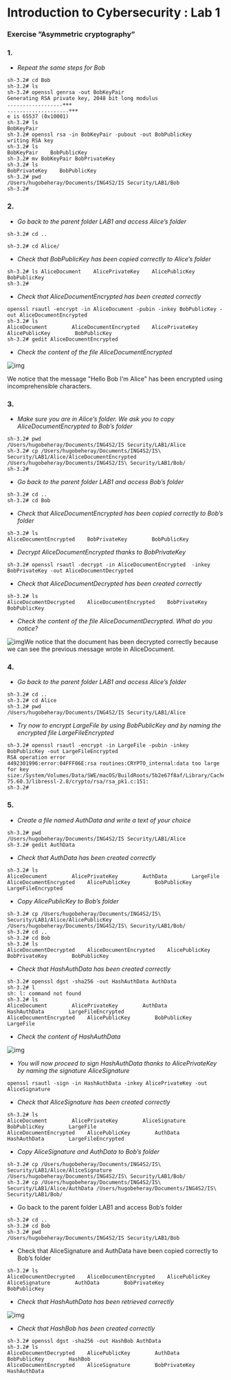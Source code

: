 # Introduction to Cybersecurity : Lab 1



###  Exercise ”Asymmetric cryptography”



### 1. 

- *Repeat the same steps for Bob* 

```
sh-3.2# cd Bob
sh-3.2# ls
sh-3.2# openssl genrsa -out BobKeyPair
Generating RSA private key, 2048 bit long modulus
..................+++
....................+++
e is 65537 (0x10001)
sh-3.2# ls
BobKeyPair
sh-3.2# openssl rsa -in BobKeyPair -pubout -out BobPublicKey
writing RSA key
sh-3.2# ls
BobKeyPair    BobPublicKey
sh-3.2# mv BobKeyPair BobPrivateKey
sh-3.2# ls
BobPrivateKey    BobPublicKey
sh-3.2# pwd
/Users/hugobeheray/Documents/ING4S2/IS Security/LAB1/Bob
sh-3.2#
```



### 2.

- *Go back to the parent folder LAB1 and access Alice’s folder*

`sh-3.2# cd ..` 

`sh-3.2# cd Alice/` 



- *Check that BobPublicKey has been copied correctly to Alice’s folder*

```
sh-3.2# ls AliceDocument    AlicePrivateKey    AlicePublicKey    BobPublicKey
sh-3.2#
```



- *Check that AliceDocumentEncrypted has been created correctly*

```
openssl rsautl -encrypt -in AliceDocument -pubin -inkey BobPublicKey -out AliceDocumentEncrypted
sh-3.2# ls
AliceDocument        AliceDocumentEncrypted    AlicePrivateKey        AlicePublicKey        BobPublicKey
sh-3.2# gedit AliceDocumentEncrypted
```



- *Check the content of the file AliceDocumentEncrypted*

![img](https://cdn.discordapp.com/attachments/513752539016069123/934409369964130344/Capture_decran_2022-01-22_a_12.29.00.png)

We notice that the message "Hello Bob I'm Alice" has been encrypted using incomprehensible characters.



### 3.

- *Make sure you are in Alice’s folder. We ask you to copy AliceDocumentEncrypted to Bob’s folder*

```
sh-3.2# pwd
/Users/hugobeheray/Documents/ING4S2/IS Security/LAB1/Alice
sh-3.2# cp /Users/hugobeheray/Documents/ING4S2/IS\ Security/LAB1/Alice/AliceDocumentEncrypted /Users/hugobeheray/Documents/ING4S2/IS\ Security/LAB1/Bob/
sh-3.2#
```



- *Go back to the parent folder LAB1 and access Bob’s folder* 

```
sh-3.2# cd ..
sh-3.2# cd Bob
```



- *Check that AliceDocumentEncrypted has been copied correctly to Bob’s folder*

```
sh-3.2# ls
AliceDocumentEncrypted    BobPrivateKey        BobPublicKey
```



- *Decrypt AliceDocumentEncrypted thanks to BobPrivateKey*

```
sh-3.2# openssl rsautl -decrypt -in AliceDocumentEncrypted  -inkey BobPrivateKey -out AliceDocumentDecrypted
```



- *Check that AliceDocumentDecrypted has been created correctly*

```
sh-3.2# ls
AliceDocumentDecrypted    AliceDocumentEncrypted    BobPrivateKey        BobPublicKey
```



-  *Check the content of the file AliceDocumentDecrypted. What do you notice?*

![img](https://cdn.discordapp.com/attachments/513752539016069123/934413353898635294/Capture_decran_2022-01-22_a_12.44.55.png)We notice that the document has been decrypted correctly because we can see the previous message wrote in AliceDocument.



### 4.

- *Go back to the parent folder LAB1 and access Alice’s folder*

```
sh-3.2# cd ..
sh-3.2# cd Alice
sh-3.2# pwd
/Users/hugobeheray/Documents/ING4S2/IS Security/LAB1/Alice
```



- *Try now to encrypt LargeFile by using BobPublicKey and by naming the encrypted file LargeFileEncrypted*

```
sh-3.2# openssl rsautl -encrypt -in LargeFile -pubin -inkey BobPublicKey -out LargeFileEncrypted
RSA operation error
4492301996:error:04FFF06E:rsa routines:CRYPTO_internal:data too large for key size:/System/Volumes/Data/SWE/macOS/BuildRoots/5b2e67f8af/Library/Caches/com.apple.xbs/Sources/libressl/libressl-75.60.3/libressl-2.8/crypto/rsa/rsa_pk1.c:151:
sh-3.2#
```



### 5.

-  *Create a file named AuthData and write a text of your choice*

```
sh-3.2# pwd
/Users/hugobeheray/Documents/ING4S2/IS Security/LAB1/Alice
sh-3.2# gedit AuthData
```



- *Check that AuthData has been created correctly*

```
sh-3.2# ls
AliceDocument        AlicePrivateKey        AuthData        LargeFile
AliceDocumentEncrypted    AlicePublicKey        BobPublicKey        LargeFileEncrypted
```



-  *Copy AlicePublicKey to Bob’s folder*

```
sh-3.2# cp /Users/hugobeheray/Documents/ING4S2/IS\ Security/LAB1/Alice/AlicePublicKey /Users/hugobeheray/Documents/ING4S2/IS\ Security/LAB1/Bob/
sh-3.2# cd ..
sh-3.2# cd Bob
sh-3.2# ls
AliceDocumentDecrypted    AliceDocumentEncrypted    AlicePublicKey        BobPrivateKey        BobPublicKey
```



- *Check that HashAuthData has been created correctly*

```
sh-3.2# openssl dgst -sha256 -out HashAuthData AuthData
sh-3.2# l
sh: l: command not found
sh-3.2# ls
AliceDocument        AlicePrivateKey        AuthData        HashAuthData        LargeFileEncrypted
AliceDocumentEncrypted    AlicePublicKey        BobPublicKey        LargeFile
```



- *Check the content of HashAuthData*

![img](https://cdn.discordapp.com/attachments/513752539016069123/934417126440189982/Capture_decran_2022-01-22_a_12.59.55.png)



- *You will now proceed to sign HashAuthData thanks to AlicePrivateKey by naming the signature AliceSignature*

```
openssl rsautl -sign -in HashAuthData -inkey AlicePrivateKey -out AliceSignature
```



- *Check that AliceSignature has been created correctly*

```
sh-3.2# ls
AliceDocument        AlicePrivateKey        AliceSignature        BobPublicKey        LargeFile
AliceDocumentEncrypted    AlicePublicKey        AuthData        HashAuthData        LargeFileEncrypted
```



- *Copy AliceSignature and AuthData to Bob’s folder*

```
sh-3.2# cp /Users/hugobeheray/Documents/ING4S2/IS\ Security/LAB1/Alice/AliceSignature /Users/hugobeheray/Documents/ING4S2/IS\ Security/LAB1/Bob/
sh-3.2# cp /Users/hugobeheray/Documents/ING4S2/IS\ Security/LAB1/Alice/AuthData /Users/hugobeheray/Documents/ING4S2/IS\ Security/LAB1/Bob/
```



- Go back to the parent folder LAB1 and access Bob’s folder

```
sh-3.2# cd ..
sh-3.2# cd Bob
sh-3.2# pwd
/Users/hugobeheray/Documents/ING4S2/IS Security/LAB1/Bob
```



- Check that AliceSignature and AuthData have been copied correctly to Bob’s folder

```
sh-3.2# ls
AliceDocumentDecrypted    AliceDocumentEncrypted    AlicePublicKey        AliceSignature        AuthData        BobPrivateKey        BobPublicKey
```



- *Check that HashAuthData has been retrieved correctly*

![img](https://cdn.discordapp.com/attachments/513752539016069123/934419667634778152/Capture_decran_2022-01-22_a_13.10.01.png)



- *Check that HashBob has been created correctly*

```
sh-3.2# openssl dgst -sha256 -out HashBob AuthData
sh-3.2# ls
AliceDocumentDecrypted    AlicePublicKey        AuthData        BobPublicKey        HashBob
AliceDocumentEncrypted    AliceSignature        BobPrivateKey        HashAuthData
```

